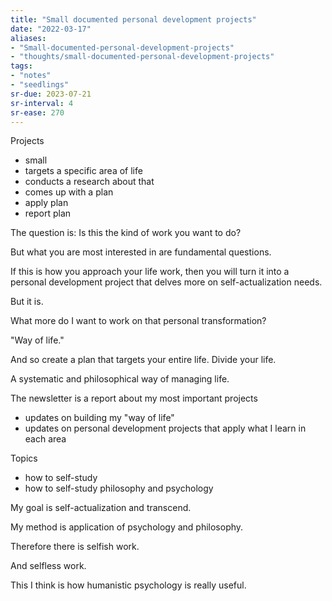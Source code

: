 ```yaml
---
title: "Small documented personal development projects"
date: "2022-03-17"
aliases:
- "Small-documented-personal-development-projects"
- "thoughts/small-documented-personal-development-projects"
tags:
- "notes"
- "seedlings"
sr-due: 2023-07-21
sr-interval: 4
sr-ease: 270
---
```


Projects

- small
- targets a specific area of life
- conducts a research about that
- comes up with a plan
- apply plan
- report plan

The question is: Is this the kind of work you want to do?

But what you are most interested in are fundamental questions.

If this is how you approach your life work, then you will turn it into a personal development project that delves more on self-actualization needs.

But it is.

What more do I want to work on that personal transformation?

"Way of life."

And so create a plan that targets your entire life. Divide your life.

A systematic and philosophical way of managing life.

The newsletter is a report about my most important projects

- updates on building my "way of life"
- updates on personal development projects that apply what I learn in each area

Topics

- how to self-study
- how to self-study philosophy and psychology

My goal is self-actualization and transcend.

My method is application of psychology and philosophy.

Therefore there is selfish work.

And selfless work.

This I think is how humanistic psychology is really useful.

